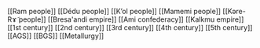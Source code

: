 [[Ram people]]
[[Dédu people]]
[[Kʼol people]]
[[Mamemi people]]
[[Kəre-Rɤ̃ people]]
[[Bresa'andi empire]]
[[Ami confederacy]]
[[Kalkmu empire]]
[[1st century]]
[[2nd century]]
[[3rd century]]
[[4th century]]
[[5th century]]
[[AGS]]
[[BGS]]
[[Metallurgy]]
